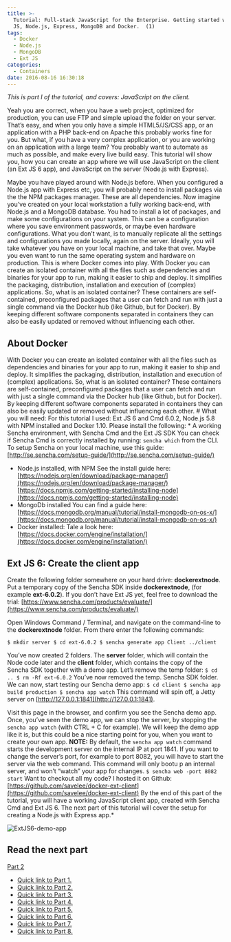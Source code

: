 ```yaml
---
title: >-
  Tutorial: Full-stack JavaScript for the Enterprise. Getting started with: Ext
  JS, Node.js, Express, MongoDB and Docker.  (1)
tags:
  - Docker
  - Node.js
  - MongoDB
  - Ext JS
categories:
  - Containers
date: 2016-08-16 16:30:18
---
```


*This is part I of the tutorial, and covers: JavaScript on the client.* 

Yeah you are correct, when you have a web project, optimized for production, you can use FTP and simple upload the folder on your server. That’s easy, and when you only have a simple HTML5/JS/CSS app, or an application with a PHP back-end on Apache this probably works fine for you. But what, if you have a very complex application, or you are working on an application with a large team? You probably want to automate as much as possible, and make every live build easy. This tutorial will show you, how you can create an app where we will use JavaScript on the client (an Ext JS 6 app), and JavaScript on the server (Node.js with Express).

<!--more-->

Maybe you have played around with Node.js before. When you configured a Node.js app with Express etc, you will probably need to install packages via the the NPM packages manager. These are all dependencies. Now imagine you’ve created on your local workstation a fully working back-end, with Node.js and a MongoDB database. You had to install a lot of packages, and make some configurations on your system. This can be a configuration where you save environment passwords, or maybe even hardware configurations. What you don’t want, is to manually replicate all the settings and configurations you made locally, again on the server. Ideally, you will take whatever you have on your local machine, and take that over. Maybe you even want to run the same operating system and hardware on production. This is where Docker comes into play. With Docker you can create an isolated container with all the files such as dependencies and binaries for your app to run, making it easier to ship and deploy. It simplifies the packaging, distribution, installation and execution of (complex) applications. So, what is an isolated container? These containers are self-contained, preconfigured packages that a user can fetch and run with just a single command via the Docker hub (like Github, but for Docker). By keeping different software components separated in containers they can also be easily updated or removed without influencing each other.

## About Docker 

With Docker you can create an isolated container with all the files such as dependencies and binaries for your app to run, making it easier to ship and deploy. It simplifies the packaging, distribution, installation and execution of (complex) applications. So, what is an isolated container? These containers are self-contained, preconfigured packages that a user can fetch and run with just a single command via the Docker hub (like Github, but for Docker). By keeping different software components separated in containers they can also be easily updated or removed without influencing each other. # What you will need: For this tutorial I used: Ext JS 6 and Cmd 6.0.2, Node.js 5.8 with NPM installed and Docker 1.10. Please install the following: * A working Sencha environment, with Sencha Cmd and the Ext JS SDK You can check if Sencha Cmd is correctly installed by running: `sencha which` from the CLI. To setup Sencha on your local machine, use this guide: [http://se.sencha.com/setup-guide/](http://se.sencha.com/setup-guide/) 

* Node.js installed, with NPM See the install guide here: [https://nodejs.org/en/download/package-manager/](https://nodejs.org/en/download/package-manager/) [https://docs.npmjs.com/getting-started/installing-node](https://docs.npmjs.com/getting-started/installing-node) 
* MongoDb installed You can find a guide here: [https://docs.mongodb.org/manual/tutorial/install-mongodb-on-os-x/](https://docs.mongodb.org/manual/tutorial/install-mongodb-on-os-x/) 
* Docker installed: Tale a look here: [https://docs.docker.com/engine/installation/](https://docs.docker.com/engine/installation/) 

## Ext JS 6: Create the client app 

Create the following folder somewhere on your hard drive: **dockerextnode**. Put a temporary copy of the Sencha SDK inside **dockerextnode**, (for example **ext-6.0.2**). If you don’t have Ext JS yet, feel free to download the trial: [https://www.sencha.com/products/evaluate/](https://www.sencha.com/products/evaluate/) 

Open Windows Command / Terminal, and navigate on the command-line to the **dockerextnode** folder. From there enter the following commands:

`$ mkdir server $ cd ext-6.0.2 $ sencha generate app Client ../client` 

You’ve now created 2 folders. The **server** folder, which will contain the Node code later and the **client** folder, which contains the copy of the Sencha SDK together with a demo app. Let’s remove the temp folder: `$ cd .. $ rm -Rf ext-6.0.2` You’ve now removed the temp. Sencha SDK folder. We can now, start testing our Sencha demo app: `$ cd client $ sencha app build production $ sencha app watch` This command will spin off, a Jetty server on [http://127.0.0.1:1841](http://127.0.0.1:1841). 

Visit this page in the browser, and confirm you see the Sencha demo app. Once, you’ve seen the demo app, we can stop the server, by stopping the `sencha app watch` (with CTRL + C for example). We will keep the demo app like it is, but this could be a nice starting point for you, when you want to create your own app. **NOTE:** By default, the `sencha app watch` command starts the development server on the internal IP at port 1841. If you want to change the server’s port, for example to port 8082, you will have to start the server via the web command. This command will only bootu p an internal server, and won’t “watch” your app for changes. `$ sencha web -port 8082 start` Want to checkout all my code? I hosted it on Github: [https://github.com/savelee/docker-ext-client](https://github.com/savelee/docker-ext-client) By the end of this part of the tutorial, you will have a working JavaScript client app, created with Sencha Cmd and Ext JS 6. The next part of this tutorial will cover the setup for creating a Node.js with Express app.*

![ExtJS6-demo-app](/images/ExtJS6-demo-app-500x206.png) 

## Read the next part 

[Part 2](/Containers/tutorial-full-stack-javascript-for-the-enterprise-getting-started-with-ext-js-node-js-express-mongodb-and-docker-2/)
*   [Quick link to Part 1.](/Containers/tutorial-full-stack-javascript-for-the-enterprise-getting-started-with-ext-js-node-js-express-mongodb-and-docker-1)
*   [Quick link to Part 2.](/Containers/tutorial-full-stack-javascript-for-the-enterprise-getting-started-with-ext-js-node-js-express-mongodb-and-docker-2)
*   [Quick link to Part 3.](/Containers/tutorial-full-stack-javascript-for-the-enterprise-getting-started-with-ext-js-node-js-express-mongodb-and-docker-3)
*   [Quick link to Part 4.](/Containers/tutorial-full-stack-javascript-for-the-enterprise-getting-started-with-ext-js-node-js-express-mongodb-and-docker-4)
*   [Quick link to Part 5.](/Containers/tutorial-full-stack-javascript-for-the-enterprise-getting-started-with-ext-js-node-js-express-mongodb-and-docker-5)
*   [Quick link to Part 6.](/Containers/tutorial-full-stack-javascript-for-the-enterprise-getting-started-with-ext-js-node-js-express-mongodb-and-docker-6)
*   [Quick link to Part 7.](/Containers/tutorial-full-stack-javascript-for-the-enterprise-getting-started-with-ext-js-node-js-express-mongodb-and-docker-7)
*   [Quick link to Part 8.](/Containers/tutorial-full-stack-javascript-for-the-enterprise-getting-started-with-ext-js-node-js-express-mongodb-and-docker-8)